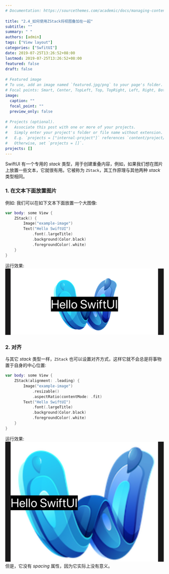 ```yaml
---
# Documentation: https://sourcethemes.com/academic/docs/managing-content/

title: "2.4_如何使用ZStack将视图叠加在一起"
subtitle: ""
summary: " "
authors: [admin]
tags: ["View layout"]
categories: ["SwfitUI"]
date: 2019-07-25T13:26:52+08:00
lastmod: 2019-07-25T13:26:52+08:00
featured: false
draft: false

# Featured image
# To use, add an image named `featured.jpg/png` to your page's folder.
# Focal points: Smart, Center, TopLeft, Top, TopRight, Left, Right, BottomLeft, Bottom, BottomRight.
image:
  caption: ""
  focal_point: ""
  preview_only: false

# Projects (optional).
#   Associate this post with one or more of your projects.
#   Simply enter your project's folder or file name without extension.
#   E.g. `projects = ["internal-project"]` references `content/project/deep-learning/index.md`.
#   Otherwise, set `projects = []`.
projects: []
---
```


SwiftUI 有一个专用的 _stack_ 类型，用于创建重叠内容，例如，如果我们想在图片上放置一些文本，它就很有用。它被称为 `ZStack`，其工作原理与其他两种 _stack_ 类型相同。

### 1. 在文本下面放置图片
例如: 我们可以在如下文本下面放置一个大图像:
```swift
var body: some View {
    ZStack() {
        Image("example-image")
        Text("Hello SwiftUI")
            .font(.largeTitle)
            .background(Color.black)
            .foregroundColor(.white)
    }
}
```
运行效果:
![zstack_image_text](img/zstack_image_text.png "Set zstack with a image and a text, image is below text")
### 2. 对齐
与其它 _stack_ 类型一样，`ZStack` 也可以设置对齐方式，这样它就不会总是将事物置于自身的中心位置:

```swift
var body: some View {
    ZStack(alignment: .leading) {
        Image("example-image")
            .resizable()
            .aspectRatio(contentMode: .fit)
        Text("Hello SwiftUI")
            .font(.largeTitle)
            .background(Color.black)
            .foregroundColor(.white)
    }
}
```
运行效果:
![zstack_alignment_leading](img/zstack_alignment_leading.png "Set zstack's alignment as .leading")
但是，它没有 _spacing_ 属性，因为它实际上没有意义。